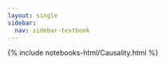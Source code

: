 ```yaml
---
layout: single
sidebar:
  nav: sidebar-textbook
---
```


{% include notebooks-html/Causality.html %}
